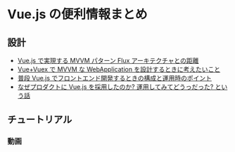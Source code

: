 # Vue.js の便利情報まとめ

## 設計

* [Vue.js で実現する MVVM パターン Flux アーキテクチャとの距離](https://speakerdeck.com/shinpeim/vue-dot-jsdeshi-xian-surumvvmpatan-fluxakitekutiyatofalseju-li)
* [Vue+Vuex で MVVM な WebApplication を設計するときに考えたいこと](https://aloerina01.github.io/javascript/vue/2017/08/29/1.html#%E3%81%A9%E3%81%AE%E3%82%88%E3%81%86%E3%81%ABcomponent%E3%82%92%E5%88%86%E3%81%91%E3%82%8B%E3%81%8B)
* [普段 Vue.js でフロントエンド開発するときの構成と運用時のポイント](https://qiita.com/potato4d/items/55a60f21c26bf889afd5)
* [なぜプロダクトに Vue.js を採用したのか? 運用してみてどうっだった? という話](https://blog.nagisa-inc.jp/archives/2980)

## チュートリアル

### 動画
